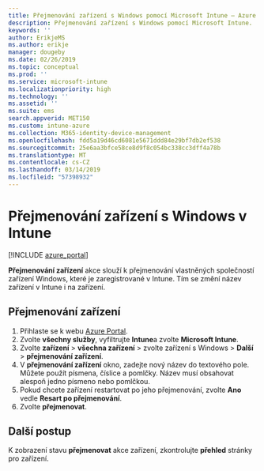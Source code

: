 ```yaml
---
title: Přejmenování zařízení s Windows pomocí Microsoft Intune – Azure | Dokumentace Microsoftu
description: Přejmenování zařízení s Windows pomocí Microsoft Intune.
keywords: ''
author: ErikjeMS
ms.author: erikje
manager: dougeby
ms.date: 02/26/2019
ms.topic: conceptual
ms.prod: ''
ms.service: microsoft-intune
ms.localizationpriority: high
ms.technology: ''
ms.assetid: ''
ms.suite: ems
search.appverid: MET150
ms.custom: intune-azure
ms.collection: M365-identity-device-management
ms.openlocfilehash: fdd5a19d46cd6081e5671ddd84e29bf7db2ef538
ms.sourcegitcommit: 25e6aa3bfce58ce8d9f8c054bc338cc3dff4a78b
ms.translationtype: MT
ms.contentlocale: cs-CZ
ms.lasthandoff: 03/14/2019
ms.locfileid: "57398932"
---
```

# <a name="rename-a-windows-device-in-intune"></a>Přejmenování zařízení s Windows v Intune


[!INCLUDE [azure_portal](./includes/azure_portal.md)]

**Přejmenování zařízení** akce slouží k přejmenování vlastněných společností zařízení Windows, které je zaregistrované v Intune. Tím se změní název zařízení v Intune i na zařízení. 


## <a name="rename-a-device"></a>Přejmenování zařízení

1. Přihlaste se k webu [Azure Portal](https://portal.azure.com).
2. Zvolte **všechny služby**, vyfiltrujte **Intune**a zvolte **Microsoft Intune**.
3. Zvolte **zařízení** > **všechna zařízení** > zvolte zařízení s Windows > **Další** > **přejmenování zařízení**.
4. V **přejmenování zařízení** okno, zadejte nový název do textového pole. Můžete použít písmena, číslice a pomlčky. Název musí obsahovat alespoň jedno písmeno nebo pomlčkou.
5. Pokud chcete zařízení restartovat po jeho přejmenování, zvolte **Ano** vedle **Resart po přejmenování**.
6. Zvolte **přejmenovat**.



## <a name="next-steps"></a>Další postup

K zobrazení stavu **přejmenovat** akce zařízení, zkontrolujte **přehled** stránky pro zařízení.
